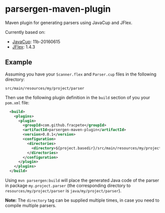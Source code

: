 # parsergen-maven-plugin
Maven plugin for generating parsers using JavaCup and JFlex.

Currently based on:
* [JavaCup](http://www2.cs.tum.edu/projects/cup/): 11b-20160615
* [JFlex](https://jflex.de/): 1.4.3


## Example

Assuming you have your `Scanner.flex` and `Parser.cup` files in the following 
directory:

```
src/main/resources/my/project/parser
```

Then use the following plugin definition in the `build` section of you your 
`pom.xml` file:

```xml
  <build>
    <plugins>
      <plugin>
        <groupId>com.github.fracpete</groupId>
        <artifactId>parsergen-maven-plugin</artifactId>
        <version>0.0.1</version>
        <configuration>
          <directories>
            <directory>${project.basedir}/src/main/resources/my/project/parser</directory>
          </directories>
        </configuration>
      </plugin>
    </plugins>
  </build>
```

Using `mvn parsergen:build` will place the generated Java code of the parser
in package `my.project.parser` (the corresponding directory to `resources/my/project/parser`
is `java/my/project/parser`).

**Note:** The `directory` tag can be supplied multiple times, in case you need
to compile multiple parsers.
